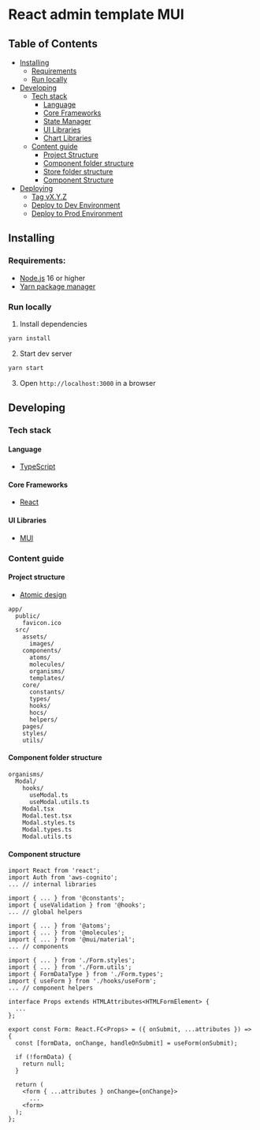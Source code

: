 # React admin template MUI

## Table of Contents

- [Installing](#installing)
  - [Requirements](#requirements)
  - [Run locally](#run-locally)
- [Developing](#developing)
  - [Tech stack](#tech-stack)
    - [Language](#language)
    - [Core Frameworks](#core-frameworks)
    - [State Manager](#state-manager)
    - [UI Libraries](#ui-libraries)
    - [Chart Libraries](#chart-libraries)
  - [Content guide](#content-guide)
    - [Project Structure](#project-structure)
    - [Component folder structure](#component-folder-structure)
    - [Store folder structure](#store-folder-structure)
    - [Component Structure](#component-structure)
- [Deploying](#deploying)
  - [Tag vX.Y.Z](#tag-v-x-y-z)
  - [Deploy to Dev Environment](#deploy-to-dev-environment)
  - [Deploy to Prod Environment](#deploy-to-prod-environment)

## Installing

### Requirements:

- [Node.js](https://nodejs.org/uk/) 16 or higher
- [Yarn package manager](https://yarnpkg.com/)

### Run locally

1. Install dependencies

```bash
yarn install
```

2. Start dev server

```bash
yarn start
```

3. Open `http://localhost:3000` in a browser

## Developing

### Tech stack

#### Language

- [TypeScript](https://www.typescriptlang.org/docs/)

#### Core Frameworks

- [React](https://reactjs.org/)


#### UI Libraries

- [MUI](https://mui.com/material-ui/getting-started/installation/)


### Content guide

#### Project structure

- [Atomic design](https://bradfrost.com/blog/post/atomic-web-design/)

```
app/
  public/
    favicon.ico
  src/
    assets/
      images/
    components/
      atoms/
      molecules/
      organisms/
      templates/
    core/
      constants/
      types/
      hooks/
      hocs/
      helpers/
    pages/
    styles/
    utils/
```

#### Component folder structure

```
organisms/
  Modal/
    hooks/
      useModal.ts
      useModal.utils.ts
    Modal.tsx
    Modal.test.tsx
    Modal.styles.ts
    Modal.types.ts
    Modal.utils.ts
```

#### Component structure

```Form.tsx
import React from 'react';
import Auth from 'aws-cognito';
... // internal libraries

import { ... } from '@constants';
import { useValidation } from '@hooks';
... // global helpers

import { ... } from '@atoms';
import { ... } from '@molecules';
import { ... } from '@mui/material';
... // components

import { ... } from './Form.styles';
import { ... } from './Form.utils';
import { FormDataType } from './Form.types';
import { useForm } from './hooks/useForm';
... // component helpers

interface Props extends HTMLAttributes<HTMLFormElement> {
  ...
};

export const Form: React.FC<Props> = ({ onSubmit, ...attributes }) => {
  const [formData, onChange, handleOnSubmit] = useForm(onSubmit);

  if (!formData) {
    return null;
  }

  return (
    <form { ...attributes } onChange={onChange}>
      ...
    <form>
  );
};

```